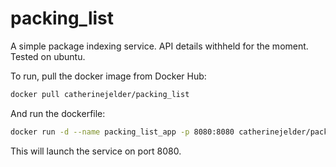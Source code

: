 # packing_list

A simple package indexing service. API details withheld for the moment.
Tested on ubuntu.

To run, pull the docker image from Docker Hub:
```bash
docker pull catherinejelder/packing_list
```
And run the dockerfile:
```bash
docker run -d --name packing_list_app -p 8080:8080 catherinejelder/packing_list
```
This will launch the service on port 8080.
